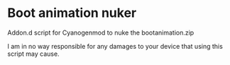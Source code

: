 Boot animation nuker
================

Addon.d script for Cyanogenmod to nuke the bootanimation.zip

I am in no way responsible for any damages to your device that using this script
may cause.
